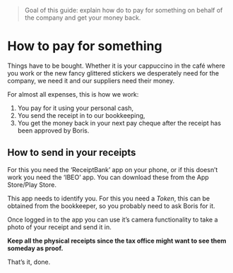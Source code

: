 > Goal of this guide: explain how do to pay for something on behalf of the company and get your money back.

# How to pay for something

Things have to be bought. Whether it is your cappuccino in the café where you work or the new fancy glittered stickers we desperately need for the company, we need it and our suppliers need their money.

For almost all expenses, this is how we work:

1. You pay for it using your personal cash,
2. You send the receipt in to our bookkeeping,
3. You get the money back in your next pay cheque after the receipt has been approved by Boris.

## How to send in your receipts

For this you need the ‘ReceiptBank’ app on your phone, or if this doesn’t work you need the ‘IBEO’ app. You can download these from the App Store/Play Store.

This app needs to identify you. For this you need a _Token_, this can be obtained from the bookkeeper, so you probably need to ask Boris for it.

Once logged in to the app you can use it’s camera functionality to take a photo of your receipt and send it in.

**Keep all the physical receipts since the tax office might want to see them someday as proof.**

That’s it, done.
